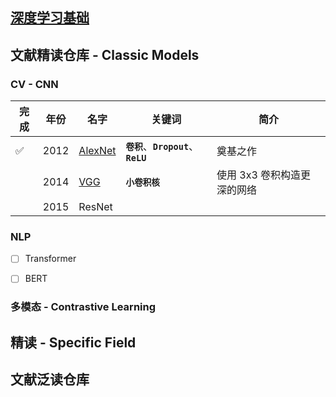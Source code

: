 ## [深度学习基础](./Base/README.md)

## 文献精读仓库 - Classic Models

### CV - CNN



| 完成 | 年份 | 名字                                                         | 关键词   | 简介                                                     |
| ------ | ---- | ------------------------------------------------------------ | -------------------- | ------------------|
|   ✅  | 2012 | [AlexNet](./CNN/AlexNet.md) |   **`卷积`**、**`Dropout`**、**`ReLU`**      |  奠基之作
|       | 2014 | [VGG](./CNN/VGG.md) |    **`小卷积核`**          |  使用 3x3 卷积构造更深的网络	
|       | 2015 | ResNet |              |  


### NLP
- [ ] Transformer
- [ ] BERT


### 多模态 - Contrastive Learning

## 精读 - Specific Field

## 文献泛读仓库
